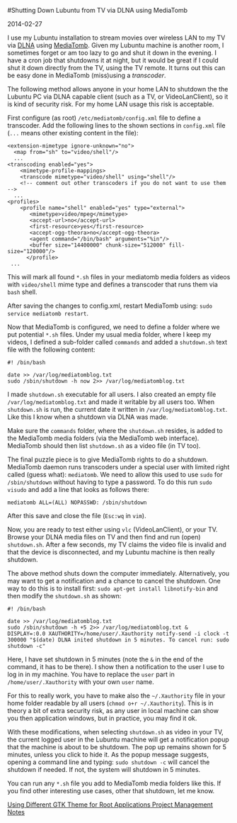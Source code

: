 #Shutting Down Lubuntu from TV via DLNA using MediaTomb

2014-02-27

<!--- tags: linux dlna -->

I use my Lubuntu installation to stream movies over wireless LAN to my TV via [DLNA](http://www.dlna.org/) using [MediaTomb](http://mediatomb.cc/). Given my Lubuntu machine is another room, I sometimes forget or am too lazy to go and shut it down in the evening. I have a cron job that shutdowns it at night, but it would be great if I could shut it down directly from the TV, using the TV remote. It turns out this can be easy done in MediaTomb (miss)using a *transcoder*.

The following method allows anyone in your home LAN to shutdown the the Lubuntu PC via DLNA capable client (such as a TV, or VideoLanClient), so it is kind of security risk. For my home LAN usage this risk is acceptable.

First configure (as root) `/etc/mediatomb/config.xml` file to define a transcoder. Add the following lines to the shown sections in `config.xml` file (`...` means other existing content in the file):

```
<extension-mimetype ignore-unknown="no">
  <map from="sh" to="video/shell"/>
  ...
<transcoding enabled="yes">
    <mimetype-profile-mappings>
    <transcode mimetype="video/shell" using="shell"/>  
    <!-- comment out other transcoders if you do not want to use them -->
  ...
<profiles> 
    <profile name="shell" enabled="yes" type="external">
       <mimetype>video/mpeg</mimetype>
       <accept-url>no</accept-url>
       <first-resource>yes</first-resource>
       <accept-ogg-theora>no</accept-ogg-theora>
       <agent command="/bin/bash" arguments="%in"/>
       <buffer size="14400000" chunk-size="512000" fill-size="120000"/>
      </profile>
 ...
```

This will mark all found `*.sh` files in your mediatomb media folders as videos with `video/shell` mime type and defines a transcoder that runs them via `bash` shell.


After saving the changes to config.xml, restart MediaTomb using: `sudo service mediatomb restart`.

Now that MediaTomb is configured, we need to define a folder where we put potential `*.sh` files. Under my usual media folder, where I keep my videos, I defined a sub-folder called `commands` and added a `shutdown.sh` text file with the following content:

```
#! /bin/bash

date >> /var/log/mediatomblog.txt
sudo /sbin/shutdown -h now 2>> /var/log/mediatomblog.txt
```

I made `shutdown.sh` executable for all users. I also created an empty file `/var/log/mediatomblog.txt` and made it writable by all users too. When `shutdown.sh` is run, the current date it written in `/var/log/mediatomblog.txt`. Like this I know when a shutdown via DLNA was made.

Make sure the `commands` folder, where the `shutdown.sh` resides, is added to the MediaTomb media folders (via the MediaTomb web interface). MediaTomb should then list `shutdown.sh` as a video file (in TV too).

The final puzzle piece is to give MediaTomb rights to do a shutdown. MediaTomb daemon runs transcoders under a special user with limited right called (guess what): `mediatomb`. We need to allow this used to use `sudo` for `/sbin/shutdown` without having to type a password. To do this run `sudo visudo` and add a line that looks as follows there:

```
mediatomb ALL=(ALL) NOPASSWD: /sbin/shutdown
```

After this save and close the file (`Esc:wq` in `vim`).

Now, you are ready to test either using `vlc` (VideoLanClient), or your TV. Browse your DLNA media files on TV and then find and run (open) `shutdown.sh`. After a few seconds, my TV claims the video file is invalid and that the device is disconnected, and my Lubuntu machine is then really shutdown.

The above method shuts down the computer immediately. Alternatively, you may want to get a notification and a chance to cancel the shutdown. One way to do this is to install first: `sudo apt-get install libnotify-bin` and then modify the `shutdown.sh` as shown:

```
#! /bin/bash

date >> /var/log/mediatomblog.txt
sudo /sbin/shutdown -h +5 2>> /var/log/mediatomblog.txt &
DISPLAY=:0.0 XAUTHORITY=/home/user/.Xauthority notify-send -i clock -t 300000 "$(date) DLNA inited shutdown in 5 minutes. To cancel run: sudo shutdown -c"
```

Here, I have set shutdown in 5 minutes (note the `&` in the end of the command, it has to be there). I show then a notification to the user I use to log in in my machine. You have to replace the `user` part in `/home/user/.Xauthority` with your own `user` name.

For this to really work, you have to make also the `~/.Xauthority` file in your home folder readable by all users (`chmod o+r ~/.Xauthority`). This is in theory a bit of extra security risk, as any user in local machine can show you then application windows, but in practice, you may find it ok.


With these modifications, when selecting `shutdown.sh` as video in your TV, the current logged user in the Lubuntu machine will get a notification popup that the machine is about to be shutdown. The pop up remains shown for 5 minutes, unless you click to hide it. As the popup message suggests, opening a command line and typing: `sudo shutdown -c` will cancel the shutdown if needed. If not, the system will shutdown in 5 minutes.

You can run any `*.sh` file you add to MediaTomb media folders like this. If you find other interesting use cases, other that shutdown, let me know.

<ins class='nfooter'><a id='fprev' href='#blog/2014/2014-03-16-Using-Different-GTK-Theme-for-Root-Applications.md'>Using Different GTK Theme for Root Applications</a> <a id='fnext' href='#blog/2014/2014-02-25-Project-Management-Notes.md'>Project Management Notes</a></ins>

